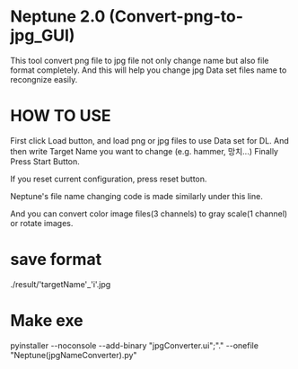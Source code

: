 # Neptune 2.0 (Convert-png-to-jpg_GUI)

This tool convert png file to jpg file not only change name but also file format completely.
And this will help you change jpg Data set files name to recongnize easily.

# HOW TO USE
First click Load button, and load png or jpg files to use Data set for DL.
And then write Target Name you want to change (e.g. hammer, 망치...)
Finally Press Start Button.

If you reset current configuration, press reset button.

Neptune's file name changing code is made similarly under this line.

And you can convert color image files(3 channels) to gray scale(1 channel) or rotate images.

# save format
./result/'targetName'_'i'.jpg

# Make exe
pyinstaller --noconsole --add-binary "jpgConverter.ui";"." --onefile "Neptune(jpgNameConverter).py"
